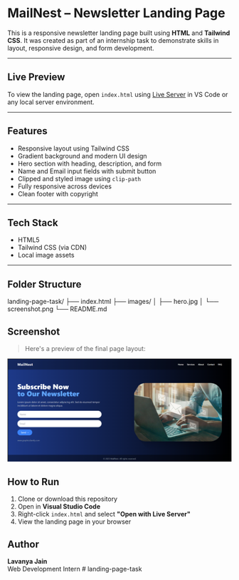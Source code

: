 # MailNest – Newsletter Landing Page

This is a responsive newsletter landing page built using **HTML** and **Tailwind CSS**. It was created as part of an internship task to demonstrate skills in layout, responsive design, and form development.

---

## Live Preview

To view the landing page, open `index.html` using [Live Server](https://marketplace.visualstudio.com/items?itemName=ritwickdey.LiveServer) in VS Code or any local server environment.

---

## Features

- Responsive layout using Tailwind CSS
- Gradient background and modern UI design
- Hero section with heading, description, and form
- Name and Email input fields with submit button
- Clipped and styled image using `clip-path`
- Fully responsive across devices
- Clean footer with copyright

---

## Tech Stack

- HTML5  
- Tailwind CSS (via CDN)  
- Local image assets

---

## Folder Structure

landing-page-task/
├── index.html
├── images/
│ ├── hero.jpg
│ └── screenshot.png
└── README.md


## Screenshot

> Here's a preview of the final page layout:

![Landing Page](./images/screenshot.png)

## How to Run

1. Clone or download this repository
2. Open in **Visual Studio Code**
3. Right-click `index.html` and select **"Open with Live Server"**
4. View the landing page in your browser


## Author
**Lavanya Jain**  
Web Development Intern
#   l a n d i n g - p a g e - t a s k 
 
 